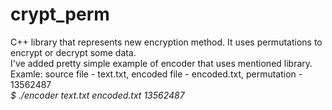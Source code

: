 crypt_perm
==========

C++ library that represents new encryption method. It uses permutations to encrypt or decrypt some data.<br>
I've added pretty simple example of encoder that uses mentioned library.<br>
Examle: source file - text.txt, encoded file - encoded.txt, permutation - 13562487<br>
<i>$ ./encoder text.txt encoded.txt 13562487</i>
